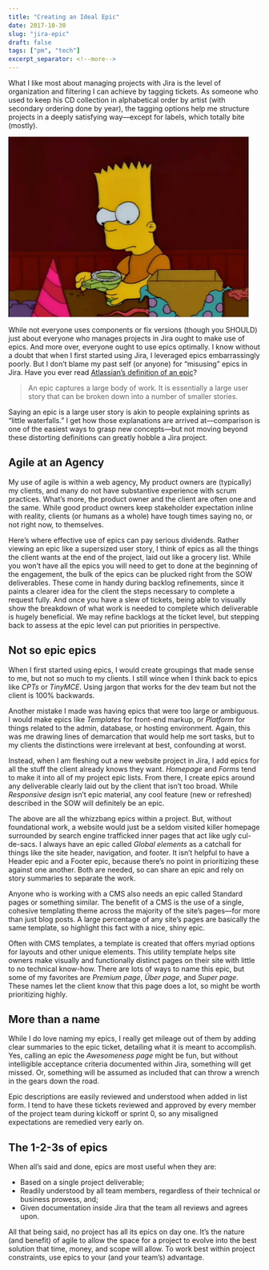 ```yaml
---
title: "Creating an Ideal Epic"
date: 2017-10-30
slug: "jira-epic"
draft: false
tags: ["pm", "tech"]
excerpt_separator: <!--more-->
---
```


What I like most about managing projects with Jira is the level of organization and filtering I can achieve by tagging tickets. As someone who used to keep his CD collection in alphabetical order by artist (with secondary ordering done by year), the tagging options help me structure projects in a deeply satisfying way&mdash;except for labels, which totally bite (mostly).

<!--more-->

![](/assets/images/labels-bite.gif)

While not everyone uses components or fix versions (though you SHOULD) just about everyone who manages projects in Jira ought to make use of epics. And more over, everyone ought to use epics optimally. I know without a doubt that when I first started using Jira, I leveraged epics embarrassingly poorly. But I don’t blame my past self (or anyone) for “misusing” epics in Jira. Have you ever read [Atlassian’s definition of an epic](https://confluence.atlassian.com/agile/glossary/epic)?

> An epic captures a large body of work. It is essentially a large user story that can be broken down into a number of smaller stories.

Saying an epic is a large user story is akin to people explaining sprints as “little waterfalls.” I get how those explanations are arrived at—comparison is one of the easiest ways to grasp new concepts—but not moving beyond these distorting definitions can greatly hobble a Jira project.

## Agile at an Agency
My use of agile is within a web agency, My product owners are (typically) my clients, and many do not have substantive experience with scrum practices. What’s more, the product owner and the client are often one and the same. While good product owners keep stakeholder expectation inline with reality, clients (or humans as a whole) have tough times saying no, or not right now, to themselves.

Here’s where effective use of epics can pay serious dividends. Rather viewing an epic like a supersized user story, I think of epics as all the things the client wants at the end of the project, laid out like a grocery list. While you won’t have all the epics you will need to get to done at the beginning of the engagement, the bulk of the epics can be plucked right from the SOW deliverables. These come in handy during backlog refinements, since it paints a clearer idea for the client the steps necessary to complete a request fully. And once you have a slew of tickets, being able to visually show the breakdown of what work is needed to complete which deliverable is hugely beneficial. We may refine backlogs at the ticket level, but stepping back to assess at the epic level can put priorities in perspective.

## Not so epic epics
When I first started using epics, I would create groupings that made sense to me, but not so much to my clients. I still wince when I think back to epics like *CPTs* or *TinyMCE*. Using jargon that works for the dev team but not the client is 100% backwards.

Another mistake I made was having epics that were too large or ambiguous. I would make epics like *Templates* for front-end markup, or *Platform* for things related to the admin, database, or hosting environment. Again, this was me drawing lines of demarcation that would help me sort tasks, but to my clients the distinctions were irrelevant at best, confounding at worst.

Instead, when I am fleshing out a new website project in Jira, I add epics for all the stuff the client already knows they want. *Homepage* and *Forms* tend to make it into all of my project epic lists. From there, I create epics around any deliverable clearly laid out by the client that isn’t too broad. While *Responsive design* isn’t epic material, any cool feature (new or refreshed) described in the SOW will definitely be an epic.

The above are all the whizzbang epics within a project. But, without foundational work, a website would just be a seldom visited killer homepage surrounded by search engine trafficked inner pages that act like ugly cul-de-sacs. I always have an epic called *Global elements* as a catchall for things like the site header, navigation, and footer. It isn’t helpful to have a Header epic and a Footer epic, because there’s no point in prioritizing these against one another. Both are needed, so can share an epic and rely on story summaries to separate the work.

Anyone who is working with a CMS also needs an epic called Standard pages or something similar. The benefit of a CMS is the use of a single, cohesive templating theme across the majority of the site’s pages&mdash;for more than just blog posts. A large percentage of any site’s pages are basically the same template, so highlight this fact with a nice, shiny epic.

Often with CMS templates, a template is created that offers myriad options for layouts and other unique elements. This utility template helps site owners make visually and functionally distinct pages on their site with little to no technical know-how. There are lots of ways to name this epic, but some of my favorites are *Premium page*, *Über page*, and *Super page*. These names let the client know that this page does a lot, so might be worth prioritizing highly.

## More than a name
While I do love naming my epics, I really get mileage out of them by adding clear summaries to the epic ticket, detailing what it is meant to accomplish. Yes, calling an epic the *Awesomeness page* might be fun, but without intelligible acceptance criteria documented within Jira, something will get missed. Or, something will be assumed as included that can throw a wrench in the gears down the road.

Epic descriptions are easily reviewed and understood when added in list form. I tend to have these tickets reviewed and approved by every member of the project team during kickoff or sprint 0, so any misaligned expectations are remedied very early on.

## The 1-2-3s of epics
When all’s said and done, epics are most useful when they are:

* Based on a single project deliverable;
* Readily understood by all team members, regardless of their technical or business prowess, and;
* Given documentation inside Jira that the team all reviews and agrees upon.

All that being said, no project has all its epics on day one. It’s the nature (and benefit) of agile to allow the space for a project to evolve into the best solution that time, money, and scope will allow. To work best within project constraints, use epics to your (and your team’s) advantage.
